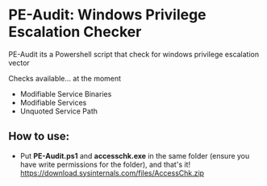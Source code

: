 # PE-Audit: Windows Privilege Escalation Checker
PE-Audit its a Powershell script that check for windows privilege escalation vector

Checks available... at the moment
- Modifiable Service Binaries
- Modifiable Services
- Unquoted Service Path

## How to use:
- Put **PE-Audit.ps1** and **accesschk.exe** in the same folder (ensure you have write permissions for the folder), and that's it!
https://download.sysinternals.com/files/AccessChk.zip
